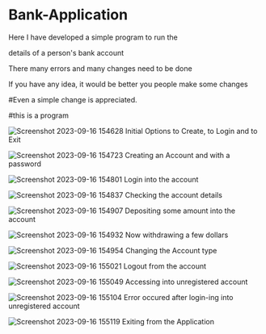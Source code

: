 # Bank-Application

Here I have developed a simple program to run the 

details of a person's bank account 

There many errors and many changes need to be done

If you have any idea, it would be better you people make some changes

#Even a simple change is appreciated.

#this is a program


![Screenshot 2023-09-16 154628](https://github.com/bhaskar10h/Bank-Details/assets/112790780/7bd09139-b268-4818-b9c3-da15600df07c)
Initial Options to Create, to Login and to Exit

![Screenshot 2023-09-16 154723](https://github.com/bhaskar10h/Bank-Details/assets/112790780/54c801c2-bbaa-4ec3-a232-64747196d722)
Creating an Account and with a password

![Screenshot 2023-09-16 154801](https://github.com/bhaskar10h/Bank-Details/assets/112790780/5069b82a-6461-4170-b682-e947515468be)
Login into the account

![Screenshot 2023-09-16 154837](https://github.com/bhaskar10h/Bank-Details/assets/112790780/e1d16061-ff24-4177-b92d-b5d4deb8b735)
Checking the account details

![Screenshot 2023-09-16 154907](https://github.com/bhaskar10h/Bank-Details/assets/112790780/c4a2cc2d-c3c5-405c-842d-d97698d392a4)
Depositing some amount into the account

![Screenshot 2023-09-16 154932](https://github.com/bhaskar10h/Bank-Details/assets/112790780/5c3e832d-4a76-4f23-9aaf-6f866e5e3083)
Now withdrawing a few dollars

![Screenshot 2023-09-16 154954](https://github.com/bhaskar10h/Bank-Details/assets/112790780/0d46b7a9-ce81-49b7-825f-80215f20043b)
Changing the Account type

![Screenshot 2023-09-16 155021](https://github.com/bhaskar10h/Bank-Details/assets/112790780/e30618f2-6a9e-4bc8-b539-a1de205797cf)
Logout from the account

![Screenshot 2023-09-16 155049](https://github.com/bhaskar10h/Bank-Details/assets/112790780/92f7aeb3-a9f3-4422-b9cc-8ec41de372d6)
Accessing into unregistered account 

![Screenshot 2023-09-16 155104](https://github.com/bhaskar10h/Bank-Details/assets/112790780/448406f5-3b37-4c75-ae49-affac4c4759b)
Error occured after login-ing into unregistered account

![Screenshot 2023-09-16 155119](https://github.com/bhaskar10h/Bank-Details/assets/112790780/1bd8fc5b-216e-4d94-afc3-0104ec91b980)
Exiting from the Application
